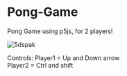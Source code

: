 # Pong-Game
Pong Game using p5js, for 2 players!

![5dspak](https://user-images.githubusercontent.com/79344040/122625796-44e0ba80-d07d-11eb-91ed-6eee5f5e0752.gif)

Controls:
Player1 = Up and Down arrow </br>
Player2 = Ctrl and shift 
